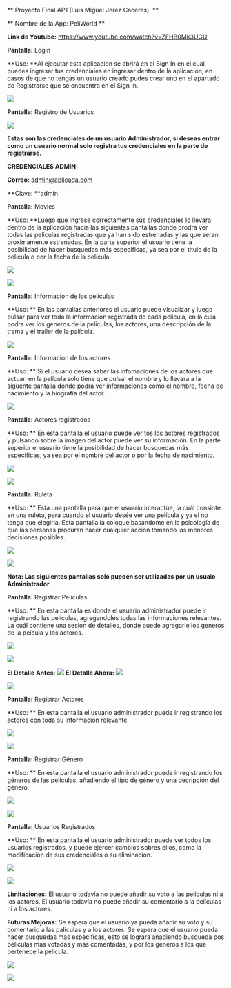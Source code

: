 **
Proyecto Final AP1 (Luis Miguel Jerez Caceres).
**

**
Nombre de la App: PeliWorld
**

**Link de Youtube:** https://www.youtube.com/watch?v=ZFHB0Mk3UGU

**Pantalla:** Login

**Uso: **Al ejecutar esta aplicacion se abrirá en el Sign In en el cual puedes ingresar tus credenciales en ingresar dentro de la aplicación, en casos de que no tengas un usuario creado pudes crear uno en el apartado de Registrarse que se encuentra en el Sign In.

![](https://i.postimg.cc/kg3zHhyb/login.png)

**Pantalla:** Registro de Usuarios

![](https://i.postimg.cc/qBmCQP41/regitro.png)

**Estas son las credenciales de un usuario Administrador,  si deseas entrar como un usuario normal solo registra tus credenciales en la parte de [registrarse](http://reg "registrarse").**

**CREDENCIALES ADMIN:**

**Correo:** admin@aplicada.com

**Clave: **admin


**Pantalla:** Movies

**Uso: **Luego que ingrese correctamente sus credenciales lo llevara dentro de la aplicación hacia las siguientes pantallas donde prodra ver todas las peliculas registradas que ya han sido estrenadas y las que seran proximamente estrenadas. En la parte superior el usuario tiene la posibilidad de hacer busquedas más especificas, ya sea por el titulo de la película o por la fecha de la película.

![](https://i.postimg.cc/W3bjYbvz/movies.png)

![](https://i.postimg.cc/Qdw0n6ZT/movies2.png)

**Pantalla:** Informacion de las películas

**Uso: ** En las pantallas anteriores el usuario puede visualizar y luego pulsar para ver toda la informacion registrada de cada pelicula, en la cula podra ver los generos de la peliculas, los actores, una descripción de la trama y el trailer de la palícula.

![](https://i.postimg.cc/63gMFYvS/ver-movies.png)

**Pantalla:** Informacion de los actores

**Uso: ** Si el usuario desea saber las infomaciones de los actores que actuan en la película solo tiene que pulsar el nombre y lo llevara a la siguente pantalla donde podra ver informaciones como el nombre, fecha de nacimiento y la biografía del actor.

![](https://i.postimg.cc/76FpSxmf/info-actores.png)

**Pantalla:** Actores registrados

**Uso: ** En esta pantalla el usuario puede ver tos los actores registrados y pulsando sobre la imagen del actor puede ver su información. En la parte superior el usuario tiene la posibilidad de hacer busquedas más especificas, ya sea por el nombre del actor o por la fecha de nacimiento.

![](https://i.postimg.cc/HkM8t3Yn/actores.png)

![](https://i.postimg.cc/F15ktJGN/actoresr.png)

**Pantalla:** Ruleta

**Uso: ** Esta una pantalla para que el usuario interactúe, la cuál consinte en una ruleta, para cuando el usuario desée ver una película y ya el no tenga que elegirla. Esta pantalla la coloque basandome en la psicología de que las personas procuran hacer cualquier acción tomando las menores decisiones posibles.

![](https://i.postimg.cc/cLTjJ739/ruleta.png)

![](https://i.postimg.cc/j2s3KL50/ruleta2.png)

**Nota: Las siguientes pantallas solo pueden ser utilizadas por un usuaio Administrador.**

**Pantalla:** Registrar Películas

**Uso: ** En esta pantalla es donde el usuario administrador puede ir registrando las películas, agregandoles todas las informaciones relevantes. La cuál contiene una sesion de detalles, donde puede agregarle los generos de la peícula y los actores.

![](https://i.postimg.cc/FsqXv5MW/R-peliculas.png)

![](https://i.postimg.cc/pr096GCp/Imagen5.png)

**El Detalle Antes:**
![](https://i.postimg.cc/N0Wm1Mrh/detalle.png)
**El Detalle Ahora:**
![](https://i.postimg.cc/bwNq7np7/Imagen3.png)

![](https://i.postimg.cc/nr3nrV1R/Imagen2.png)

**Pantalla:** Registrar Actores

**Uso: ** En esta pantalla el usuario administrador puede ir registrando los actores con toda su información relevante.

![](https://i.postimg.cc/xTTJNHFJ/R-actores.png)

![](https://i.postimg.cc/VNMdPF5T/Registroactores.png)

**Pantalla:** Registrar Género

**Uso: ** En esta pantalla el usuario administrador puede ir registrando los géneros de las películas, añadiendo el tipo de género y una decripción del género.

![](https://i.postimg.cc/wTyzrj14/registrogenero.png)

![](https://i.postimg.cc/NFxdJT12/generos.png)

**Pantalla:** Usuarios Registrados

**Uso: **  En esta pantalla el usuario administrador puede ver todos los usuarios registrados, y puede ejercer cambios sobres ellos, como la modificación de sus credenciales o su eliminación.

![](https://i.postimg.cc/4dxyHRWC/c-usuarios.png)

![](https://i.postimg.cc/15qtqHrz/usuarios.png)

**Limitaciones:**
El usuario todavía no puede añadir su voto a las películas ni a los actores.
El usuario todavía no puede añadir su comentario a la películas ni a los actores.

**Futuras Mejoras:**
Se espera que el usuario ya pueda añadir su voto y su comentario a las palículas y a los actores.
Se espera que el usuario pueda hacer busquedas mas especificas, esto se lograra añadiendo busqueda pos películas mas votadas y mas comentadas, y por los géneros a los que pertenece la película.

![](https://i.postimg.cc/Y09hmBqG/putuaci-n.png)

![](https://i.postimg.cc/44LKRyBz/comentarios.png)
